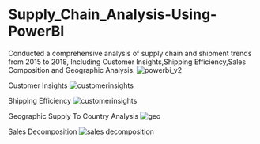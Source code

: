 # Supply_Chain_Analysis-Using-PowerBI
Conducted a comprehensive analysis of supply chain and shipment trends from 2015 to 2018,
Including Customer Insights,Shipping Efficiency,Sales Composition and Geographic Analysis.
![powerbi_v2](https://github.com/user-attachments/assets/884c94b3-4505-45d9-8a59-8124f6ec2de2)

Customer Insights
![customerinsights](https://github.com/user-attachments/assets/bcedf3f6-2d01-4e0f-b033-809b50795291)

Shipping Efficiency
![customerinsights](https://github.com/user-attachments/assets/eeb24369-96d0-42de-99bf-191adf0166d3)

Geographic Supply To Country Analysis
![geo](https://github.com/user-attachments/assets/fab503a8-c545-4dd8-af0d-802a9ab7cb87)

Sales Decomposition
![sales decomposition](https://github.com/user-attachments/assets/5020ca24-90d4-447c-86c3-ecc7748de600)

